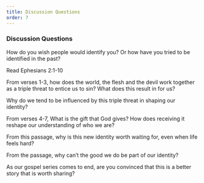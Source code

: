```yaml
---
title: Discussion Questions
order: 7
---
```



### Discussion Questions
 
How do you wish people would identify you? Or how have you tried to be identified in the past?

Read Ephesians 2:1-10

From verses 1-3, how does the world, the flesh and the devil work together as a triple threat to entice us to sin? What does this result in for us? 

Why do we tend to be influenced by this triple threat in shaping our identity?

From verses 4-7, What is the gift that God gives? How does receiving it reshape our understanding of who we are?  

From this passage, why is this new identity worth waiting for, even when life feels hard? 

From the passage, why can’t the good we do be part of our identity? 

As our gospel series comes to end, are you convinced that this is a better story that is worth sharing?  



















